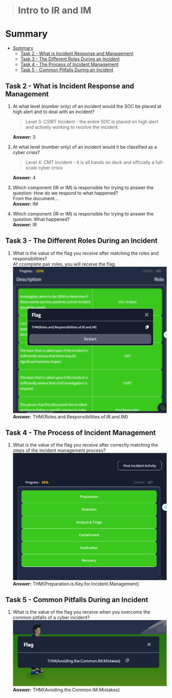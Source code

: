 > # Intro to IR and IM

# Summary
<!-- TOC -->

- [Summary](#summary)
    - [Task 2 - What is Incident Response and Management](#task-2---what-is-incident-response-and-management)
    - [Task 3 - The Different Roles During an Incident](#task-3---the-different-roles-during-an-incident)
    - [Task 4 - The Process of Incident Management](#task-4---the-process-of-incident-management)
    - [Task 5 - Common Pitfalls During an Incident](#task-5---common-pitfalls-during-an-incident)

<!-- /TOC -->

## Task 2 - What is Incident Response and Management
1. At what level (number only) of an incident would the SOC be placed at high alert and to deal with an incident?<br>
    > Level 3: CSIRT Incident - the entire SOC is placed on high alert and actively working to resolve the incident.

    **Answer:** 3

1. At what level (number only) of an incident would it be classified as a cyber crisis?<br>
    > Level 4: CMT Incident - it is all hands on deck and officially a full-scale cyber crisis

    **Answer:** 4

1. Which component (IR or IM) is responsible for trying to answer the question: How do we respond to what happened?<br>
    From the document...<br>
    **Answer:** IM

1. Which component (IR or IM) is responsible for trying to answer the question: What happened?<br>
    **Answer:** IR


## Task 3 - The Different Roles During an Incident
1. What is the value of the flag you receive after matching the roles and responsibilities?<br>
    Af ccomplete pair roles, you will receive the flag.<br>
    ![](images/1.png)<br>
    **Answer:** THM{Roles.and.Responsibilities.of.IR.and.IM}

## Task 4 - The Process of Incident Management
1. What is the value of the flag you receive after correctly matching the steps of the incident management process?<br>
    ![](images/2.png)<br>
    **Answer:** THM{Preparation.is.Key.for.Incident.Management}

## Task 5 - Common Pitfalls During an Incident
1. What is the value of the flag you receive when you overcome the common pitfalls of a cyber incident?<br>
    ![](images/3.png)<br>
    **Answer:** THM{Avoiding.the.Common.IM.Mistakes}

